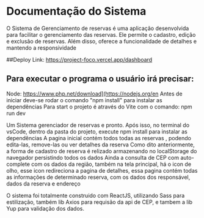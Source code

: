 # Documentação do Sistema

O Sistema de Gerenciamento de reservas é uma aplicação desenvolvida para facilitar o gerenciamento das reservas. Ele permite o cadastro, edição e exclusão de reservas. Além disso, oferece a funcionalidade de detalhes e mantendo a responsividade

##Deploy
Link: https://project-foco.vercel.app/dashboard

## Para executar o programa o usuário irá precisar:
Node: https://www.php.net/download](https://nodejs.org/en
Antes de iniciar deve-se rodar o comando "npm install" para instalar as dependências
Para start o projeto é através do Vite com o comando: npm run dev

Um Sistema gerenciador de reservas e pronto.
Após isso, no terminal do vsCode, dentro da pasta do projeto, execute npm install para instalar as dependências
A pagina inicial contém todos todas as reservas ,  podendo edita-las, remove-las ou ver detalhes da reserva 
Como dito anteriormente, a forma de cadastro de reserva é relizado armazenando no localStorage do navegador persistindo todos os dados
Ainda a consulta de CEP com auto-complete com os dados da região, também na tela principal, há o icon de olho, esse icon redireciona a pagina de detalhes, essa pagina contém todas as informações de determinado reserva, com os dados dos responsável, dados da reserva e endereço

O sistema foi totalmente construido com ReactJS, utilizando Sass para estilização, também lib Axios para requisão da api de CEP, e tambem a lib Yup para validação dos dados.
